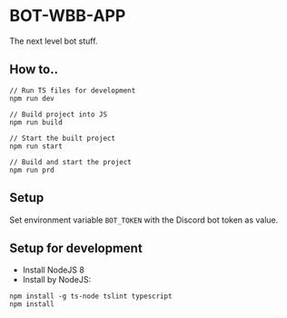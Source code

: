 # BOT-WBB-APP
The next level bot stuff.

## How to..
```
// Run TS files for development
npm run dev

// Build project into JS
npm run build

// Start the built project
npm run start

// Build and start the project
npm run prd
```

## Setup
Set environment variable `BOT_TOKEN` with the Discord bot token as value.


## Setup for development
- Install NodeJS 8
- Install by NodeJS:
```
npm install -g ts-node tslint typescript
npm install
```
